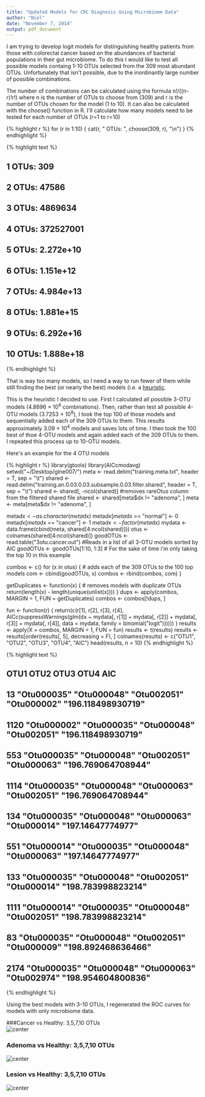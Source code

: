 ```yaml
---
title: "Updated Models for CRC Diagnosis Using Microbiome Data"
author: "Niel"
date: "November 7, 2014"
output: pdf_document
---
```




I am trying to develop logit models for distinguishing healthy patients from those with colorectal cancer based on the abundances of bacterial populations in their gut microbiome.  To do this I would like to test all possible models containg 1-10 OTUs selected from the 309 most abundant OTUs.  Unfortunately that isn't possible, due to the inordinantly large number of possible combinations.  

The number of combinations can be calculated using the formula n!/((n-r)!r!) where n is the number of OTUs to choose from (309) and r is the number of OTUs chosen for the model (1 to 10).  It can also be calculated with the choose() function in R.  I'll calculate how many models need to be tested for each number of OTUs (r=1 to r=10)


{% highlight r %}
for (r in 1:10) {
    cat(r, " OTUs: ", choose(309, r), "\n")
}
{% endhighlight %}



{% highlight text %}
## 1  OTUs:  309 
## 2  OTUs:  47586 
## 3  OTUs:  4869634 
## 4  OTUs:  372527001 
## 5  OTUs:  2.272e+10 
## 6  OTUs:  1.151e+12 
## 7  OTUs:  4.984e+13 
## 8  OTUs:  1.881e+15 
## 9  OTUs:  6.292e+16 
## 10  OTUs:  1.888e+18
{% endhighlight %}

That is way too many models, so I need a way to run fewer of them while still finding the best (or nearly the best) models (i.e. a [heuristic](http://en.wikipedia.org/wiki/Heuristic_(computer_science)).

This is the heuristic I decided to use. First I calculated all possible 3-OTU models (4.8696 &times; 10<sup>6</sup> combinations). Then, rather than test all possible 4-OTU models (3.7253 &times; 10<sup>8</sup>), I took the top 100 of those models and sequentially added each of the 309 OTUs to them.  This results approximately 3.09 &times; 10<sup>4</sup> models and saves lots of time.  I then took the 100 best of thoe 4-OTU models and again added each of the 309 OTUs to them.  I repeated this process up to 10-OTU models.

Here's an example for the 4 OTU models

{% highlight r %}
library(gtools)
library(AICcmodavg)
setwd("~/Desktop/glne007/")
meta <- read.delim("training.meta.txt", header = T, sep = "\t")
shared <- read.delim("training.an.0.03.0.03.subsample.0.03.filter.shared", header = T, 
    sep = "\t")
shared <- shared[, -ncol(shared)]  #removes rareOtus column from the filtered shared file
shared <- shared[meta$dx != "adenoma", ]
meta <- meta[meta$dx != "adenoma", ]

meta$dx <- as.character(meta$dx)
meta$dx[meta$dx == "normal"] <- 0
meta$dx[meta$dx == "cancer"] <- 1
meta$dx <- factor(meta$dx)
mydata <- data.frame(cbind(meta, shared[4:ncol(shared)]))
otus <- colnames(shared[4:ncol(shared)])
goodOTUs <- read.table("3otu.cancer.out")  #Reads in a list of all 3-OTU models sorted by AIC
goodOTUs <- goodOTUs[1:10, 1:3]  # For the sake of time i'm only taking the top 10 in this example

combos <- c()
for (x in otus) {
    # adds each of the 309 OTUs to the 100 top models
    com <- cbind(goodOTUs, x)
    combos <- rbind(combos, com)
}

getDuplicates <- function(x) {
    # removes models with duplicate OTUs
    return(length(x) - length(unique(unlist(x))))
}
dups <- apply(combos, MARGIN = 1, FUN = getDuplicates)
combos <- combos[!dups, ]

fun <- function(r) {
    return(c(r[1], r[2], r[3], r[4], AICc(suppressWarnings(glm(dx ~ mydata[, 
        r[1]] + mydata[, r[2]] + mydata[, r[3]] + mydata[, r[4]], data = mydata, 
        family = binomial("logit"))))))
}
results <- apply(X = combos, MARGIN = 1, FUN = fun)
results <- t(results)
results <- results[order(results[, 5], decreasing = F), ]
colnames(results) <- c("OTU1", "OTU2", "OTU3", "OTU4", "AIC")
head(results, n = 10)
{% endhighlight %}



{% highlight text %}
##      OTU1        OTU2        OTU3        OTU4        AIC               
## 13   "Otu000035" "Otu000048" "Otu002051" "Otu000002" "196.118498930719"
## 1120 "Otu000002" "Otu000035" "Otu000048" "Otu002051" "196.118498930719"
## 553  "Otu000035" "Otu000048" "Otu002051" "Otu000063" "196.769064708944"
## 1114 "Otu000035" "Otu000048" "Otu000063" "Otu002051" "196.769064708944"
## 134  "Otu000035" "Otu000048" "Otu000063" "Otu000014" "197.14647774977" 
## 551  "Otu000014" "Otu000035" "Otu000048" "Otu000063" "197.14647774977" 
## 133  "Otu000035" "Otu000048" "Otu002051" "Otu000014" "198.783998823214"
## 1111 "Otu000014" "Otu000035" "Otu000048" "Otu002051" "198.783998823214"
## 83   "Otu000035" "Otu000048" "Otu002051" "Otu000009" "198.892468636466"
## 2174 "Otu000035" "Otu000048" "Otu000063" "Otu002974" "198.954604800836"
{% endhighlight %}


Using the best models with 3-10 OTUs, I regenerated the ROC curves for models with only microbiome data.

###Cancer vs Healthy: 3,5,7,10 OTUs
<img src="/../figs/unnamed-chunk-3.png" title="center" alt="center" style="display: block; margin: auto;" />


### Adenoma vs Healthy: 3,5,7,10 OTUs
<img src="/../figs/unnamed-chunk-4.png" title="center" alt="center" style="display: block; margin: auto;" />


### Lesion vs Healthy: 3,5,7,10 OTUs
<img src="/../figs/unnamed-chunk-5.png" title="center" alt="center" style="display: block; margin: auto;" />
